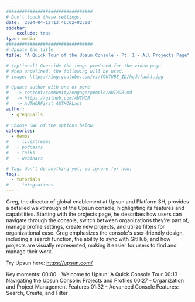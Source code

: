 ```yaml
---
#################################
# Don't touch these settings.
date: '2024-04-12T13:46:02+02:00'
sidebar:
    exclude: true
type: media
#################################
# Update the title
title: "A Quick Tour of the Upsun Console - Pt. 1 - All Projects Page"

# (optional) Override the image produced for the video page.
# When undefined, the following will be used.
# image: https://img.youtube.com/vi/YOUTUBE_ID/hqdefault.jpg

# Update author with one or more
#   -> content/community/engage/people/AUTHOR.md
#   -> https://github.com/AUTHOR
#   -> AUTHORFirst AUTHORLast
author:
  - gregqualls
  
# Choose ONE of the options below:
categories:
  - demos
#   - livestreams
#   - podcasts
#   - talks
#   - webinars

# Tags don't do anything yet, so ignore for now.
tags:
  - tutorials
#   - integrations
---
```

Greg, the director of global enablement at Upsun and Platform SH, provides a detailed walkthrough of the Upsun console, highlighting its features and capabilities. Starting with the projects page, he describes how users can navigate through the console, switch between organizations they're part of, manage profile settings, create new projects, and utilize filters for organizational ease. Greg emphasizes the console's user-friendly design, including a search function, the ability to sync with GitHub, and how projects are visually represented, making it easier for users to find and manage their work.

Try Upsun here: https://upsun.com/

Key moments:
00:00 - Welcome to Upsun: A Quick Console Tour
00:13 - Navigating the Upsun Console: Projects and Profiles
00:27 - Organization and Project Management Features
01:32 - Advanced Console Features: Search, Create, and Filter